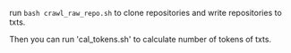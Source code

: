 run `bash crawl_raw_repo.sh` to clone repositories and write repositories to txts.

Then you can run 'cal_tokens.sh' to calculate number of tokens of txts.
